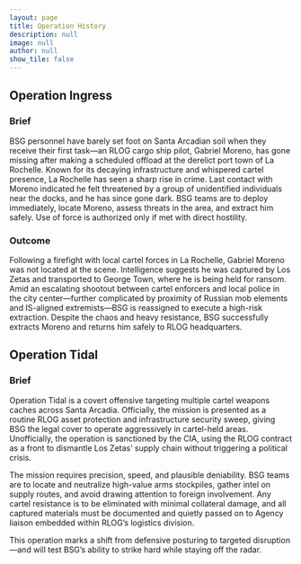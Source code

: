```yaml
---
layout: page
title: Operation History
description: null
image: null
author: null
show_tile: false
---
```


## Operation Ingress

### Brief

BSG personnel have barely set foot on Santa Arcadian soil when they receive their first task—an RLOG cargo ship pilot, Gabriel Moreno, has gone missing after making a scheduled offload at the derelict port town of La Rochelle. Known for its decaying infrastructure and whispered cartel presence, La Rochelle has seen a sharp rise in crime. Last contact with Moreno indicated he felt threatened by a group of unidentified individuals near the docks, and he has since gone dark. BSG teams are to deploy immediately, locate Moreno, assess threats in the area, and extract him safely. Use of force is authorized only if met with direct hostility.

### Outcome

Following a firefight with local cartel forces in La Rochelle, Gabriel Moreno was not located at the scene. Intelligence suggests he was captured by Los Zetas and transported to George Town, where he is being held for ransom. Amid an escalating shootout between cartel enforcers and local police in the city center—further complicated by proximity of Russian mob elements and IS-aligned extremists—BSG is reassigned to execute a high-risk extraction. Despite the chaos and heavy resistance, BSG successfully extracts Moreno and returns him safely to RLOG headquarters.

## Operation Tidal

### Brief 

Operation Tidal is a covert offensive targeting multiple cartel weapons caches across Santa Arcadia. Officially, the mission is presented as a routine RLOG asset protection and infrastructure security sweep, giving BSG the legal cover to operate aggressively in cartel-held areas. Unofficially, the operation is sanctioned by the CIA, using the RLOG contract as a front to dismantle Los Zetas’ supply chain without triggering a political crisis.

The mission requires precision, speed, and plausible deniability. BSG teams are to locate and neutralize high-value arms stockpiles, gather intel on supply routes, and avoid drawing attention to foreign involvement. Any cartel resistance is to be eliminated with minimal collateral damage, and all captured materials must be documented and quietly passed on to Agency liaison embedded within RLOG’s logistics division.

This operation marks a shift from defensive posturing to targeted disruption—and will test BSG’s ability to strike hard while staying off the radar.
